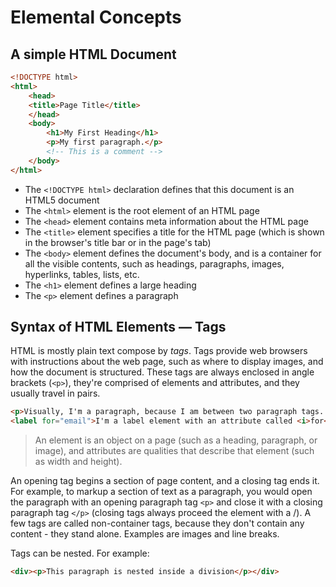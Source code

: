 # Elemental Concepts

## A simple HTML Document

```html
<!DOCTYPE html>
<html>
    <head>
    <title>Page Title</title>
    </head>
    <body>
        <h1>My First Heading</h1>
        <p>My first paragraph.</p>
        <!-- This is a comment -->
    </body>
</html>
```
* The `<!DOCTYPE html>` declaration defines that this document is an HTML5 document
* The `<html>` element is the root element of an HTML page
* The `<head>` element contains meta information about the HTML page
* The `<title>` element specifies a title for the HTML page (which is shown in the browser's title bar or in the page's tab)
* The `<body>` element defines the document's body, and is a container for all the visible contents, such as headings, paragraphs, images, hyperlinks, tables, lists, etc.
* The `<h1>` element defines a large heading
* The `<p>` element defines a paragraph


## Syntax of HTML Elements — Tags

HTML is mostly plain text compose by *tags*. Tags provide web browsers with instructions about the web page, such as where to display images, and how the document is structured. These tags are always enclosed in angle brackets (`<p>`), they're comprised of elements and attributes, and they usually travel in pairs.

```html
<p>Visually, I'm a paragraph, because I am between two paragraph tags. But internally I'm called <i>element<i></p>
<label for="email">I'm a label element with an attribute called <i>for<i></label>
```

> An element is an object on a page (such as a heading, paragraph, or image), and attributes are qualities that describe that element (such as width and height).

An opening tag begins a section of page content, and a closing tag ends it. For example, to markup a section of text as a paragraph, you would open the paragraph with an opening paragraph tag `<p>` and close it with a closing paragraph tag `</p>` (closing tags always proceed the element with a /). A few tags are called non-container tags, because they don't contain any content - they stand alone. Examples are images and line breaks.

Tags can be nested. For example:

```html
<div><p>This paragraph is nested inside a division</p></div>
```